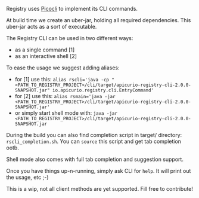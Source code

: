 Registry uses [Picocli](https://picocli.info/) to implement its CLI commands.

At build time we create an uber-jar, holding all required dependencies.
This uber-jar acts as a sort of executable.

The Registry CLI can be used in two different ways:
* as a single command [1]
* as an interactive shell [2]

To ease the usage we suggest adding aliases:
* for [1] use this: `alias rscli='java -cp "<PATH_TO_REGISTRY_PROJECT>/cli/target/apicurio-registry-cli-2.0.0-SNAPSHOT.jar" io.apicurio.registry.cli.EntryCommand'`
* for [2] use this: `alias rsmain='java -jar <PATH_TO_REGISTRY_PROJECT>/cli/target/apicurio-registry-cli-2.0.0-SNAPSHOT.jar'`
* or simply start shell mode with: `java -jar <PATH_TO_REGISTRY_PROJECT>/cli/target/apicurio-registry-cli-2.0.0-SNAPSHOT.jar`

During the build you can also find completion script in target/ directory: `rscli_completion.sh`.
You can `source` this script and get tab completion ootb.

Shell mode also comes with full tab completion and suggestion support.

Once you have things up-n-running, simply ask CLI for `help`. It will print out the usage, etc ;-) 

This is a wip, not all client methods are yet supported. Fill free to contribute!
